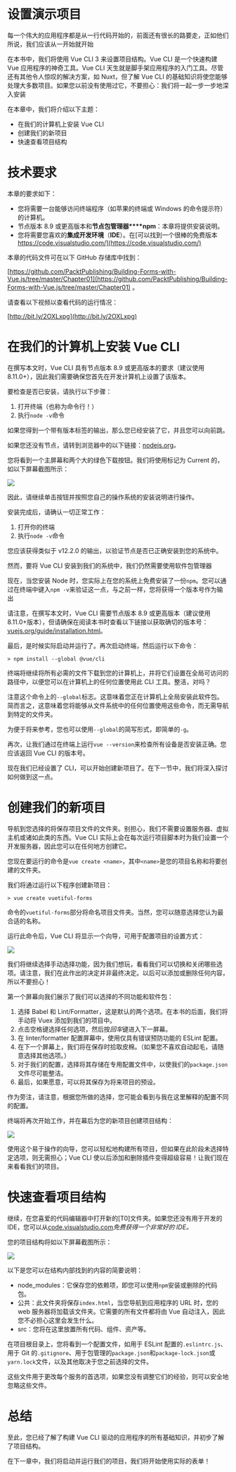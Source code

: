 # 设置演示项目

每一个伟大的应用程序都是从一行代码开始的，前面还有很长的路要走，正如他们所说，我们应该从一开始就开始

在本书中，我们将使用 Vue CLI 3 来设置项目结构。Vue CLI 是一个快速构建 Vue 应用程序的神奇工具。Vue CLI 天生就是脚手架应用程序的入门工具。尽管还有其他令人惊叹的解决方案，如 Nuxt，但了解 Vue CLI 的基础知识将使您能够处理大多数项目。如果您以前没有使用过它，不要担心：我们将一起一步一步地深入安装

在本章中，我们将介绍以下主题：

*   在我们的计算机上安装 Vue CLI
*   创建我们的新项目
*   快速查看项目结构

# 技术要求

本章的要求如下：

*   您将需要一台能够访问终端程序（如苹果的终端或 Windows 的命令提示符）的计算机。
*   节点版本 8.9 或更高版本和**节点包管理器****npm**：本章将提供安装说明。
*   您将需要您喜欢的**集成开发环境**（**IDE**）。在[可以找到一个很棒的免费版本 https://code.visualstudio.com/](https://code.visualstudio.com/)

本章的代码文件可在以下 GitHub 存储库中找到：

[https://github.com/PacktPublishing/Building-Forms-with-Vue.js/tree/master/Chapter01](https://github.com/PacktPublishing/Building-Forms-with-Vue.js/tree/master/Chapter01) 。

请查看以下视频以查看代码的运行情况：

[http://bit.ly/2OXLxpg](http://bit.ly/2OXLxpg)

# 在我们的计算机上安装 Vue CLI

在撰写本文时，Vue CLI 具有节点版本 8.9 或更高版本的要求（建议使用 8.11.0+），因此我们需要确保您首先在开发计算机上设置了该版本。

要检查是否已安装，请执行以下步骤：

1.  打开终端（也称为命令行！）
2.  执行`node -v`命令

如果您得到一个带有版本标签的输出，那么您已经安装了它，并且您可以向前跳。

如果您还没有节点，请转到浏览器中的以下链接：[nodejs.org](https://nodejs.org/en/)*。*

您将看到一个主屏幕和两个大的绿色下载按钮。我们将使用标记为 Current 的，如以下屏幕截图所示：

![](Images/7bd0d0c7-f7d5-4923-92ab-fb56c1466a69.png)

因此，请继续单击按钮并按照您自己的操作系统的安装说明进行操作。

安装完成后，请确认一切正常工作：

1.  打开你的终端
2.  执行`node -v`命令

您应该获得类似于 v12.2.0 的输出，以验证节点是否已正确安装到您的系统中。

然而，要将 Vue CLI 安装到我们的系统中，我们仍然需要使用软件包管理器

现在，当您安装 Node 时，您实际上在您的系统上免费安装了一份`npm`。您可以通过在终端中键入`npm -v`来验证这一点，与之前一样，您将获得一个版本号作为输出

请注意，在撰写本文时，Vue CLI 需要节点版本 8.9 或更高版本（建议使用 8.11.0+版本），但请确保在阅读本书时查看以下链接以获取确切的版本号：[vuejs.org/guide/installation.html](https://vuejs.org/v2/guide/installation.html)。

最后，是时候实际启动并运行了。再次启动终端，然后运行以下命令：

```
> npm install --global @vue/cli
```

终端将继续将所有必需的文件下载到您的计算机上，并将它们设置在全局可访问的路径中，以便您可以在计算机上的任何位置使用此 CLI 工具。整洁，对吗？

注意这个命令上的`--global`标志。这意味着您正在计算机上全局安装此软件包。简而言之，这意味着您将能够从文件系统中的任何位置使用这些命令，而无需导航到特定的文件夹。

为便于将来参考，您也可以使用`--global`的简写形式，即简单的`-g`。

再次，让我们通过在终端上运行`vue --version`来检查所有设备是否安装正确。您应该返回 Vue CLI 的版本号。

现在我们已经设置了 CLI，可以开始创建新项目了。在下一节中，我们将深入探讨如何做到这一点。

# 创建我们的新项目

导航到您选择的将保存项目文件的文件夹。别担心，我们不需要设置服务器、虚拟主机或诸如此类的东西。Vue CLI 实际上会在每次运行项目脚本时为我们设置一个开发服务器，因此您可以在任何地方创建它。

您现在要运行的命令是`vue create <name>`，其中`<name>`是您的项目名称和将要创建的文件夹。

我们将通过运行以下程序创建新项目：

```
> vue create vuetiful-forms
```

命令的`vuetiful-forms`部分将命名项目文件夹。当然，您可以随意选择您认为最合适的名称。

运行此命令后，Vue CLI 将显示一个向导，可用于配置项目的设置方式：

![](Images/d89013d8-42cc-420b-a12a-5a9d88046923.png)

我们将继续选择手动选择功能，因为我们想玩，看看我们可以切换和关闭哪些选项。请注意，我们在此作出的决定并非最终决定。以后可以添加或删除任何内容，所以不要担心！

第一个屏幕向我们展示了我们可以选择的不同功能和软件包：

1.  选择 Babel 和 Lint/Formatter，这是默认的两个选项。在本书的后面，我们将手动将 Vuex 添加到我们的项目中。
2.  点击空格键选择任何选项，然后按*回车*键进入下一屏幕。
3.  在 linter/formatter 配置屏幕中，使用仅具有错误预防功能的 ESLint 配置。
4.  在下一个屏幕上，我们将在保存时拾取皮棉。（如果您不喜欢自动起毛，请随意选择其他选项。）
5.  对于我们的配置，选择将其存储在专用配置文件中，以使我们的`package.json`文件尽可能整洁。
6.  最后，如果愿意，可以将其保存为将来项目的预设。

作为旁注，请注意，根据您所做的选择，您可能会看到与我在这里解释的配置不同的配置。

终端将再次开始工作，并在幕后为您的新项目创建项目结构：

![](Images/a5394fb3-b7b9-4152-9163-cc468befff20.png)

使用这个易于操作的向导，您可以轻松地构建所有项目，但如果在此阶段未选择特定选项，则无需担心；Vue CLI 使以后添加和删除插件变得超级容易！让我们现在来看看我们的项目。

# 快速查看项目结构

继续，在您喜爱的代码编辑器中打开新的[T0]文件夹。如果您还没有用于开发的 IDE，您可以从[code.visualstudio.com](https://code.visualstudio.com/)*免费获得一个非常好的 IDE。*

您的项目结构将如以下屏幕截图所示：

![](Images/438a6ef1-ed27-4151-87d0-5ebd85a69318.png)

以下是您可以在结构内部找到的内容的简要说明：

*   node_modules：它保存您的依赖项，即您可以使用`npm`安装或删除的代码包。
*   公共：此文件夹将保存`index.html`，当您导航到应用程序的 URL 时，您的 web 服务器将加载该文件夹。它需要的所有文件都将由 Vue 自动注入，因此您不必担心这里会发生什么。
*   src：您将在这里放置所有代码、组件、资产等。

在项目根目录上，您将看到一个配置文件，如用于 ESLint 配置的`.eslintrc.js`、用于 Git 的`.gitignore`、用于包管理的`package.json`和`package-lock.json`或`yarn.lock`文件，以及其他取决于您之前选择的文件。

这些文件用于更改每个服务的首选项，如果您没有调整它们的经验，则可以安全地忽略这些文件。

# 总结

至此，您已经了解了构建 Vue CLI 驱动的应用程序的所有基础知识，并初步了解了项目结构。

在下一章中，我们将启动并运行我们的项目，我们将开始使用实际的表单！